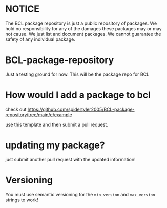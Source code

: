 # NOTICE
The BCL package repository is just a public repository of packages. We hold no responsibility for any of the damages these packages may or may not cause. We just list and document packages. We cannot guarantee the safety of any individual package.

# BCL-package-repository
Just a testing ground for now. This will be the package repo for BCL

# How would I add a package to bcl

check out https://github.com/spidertyler2005/BCL-package-repository/tree/main/e/example

use this template and then submit a pull request.

# updating my package?

just submit another pull request with the updated information!

# Versioning

You must use semantic versioning for the `min_version` and `max_version` strings to work!
